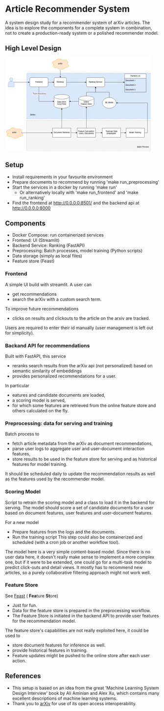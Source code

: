 # Article Recommender System

A system design study for a recommender system of arXiv articles. 
The idea is to explore the components for a complete system in combination, not to create a production-ready system
or a polished recommender model.


## High Level Design
![image info](high_level.png)

## Setup 
- Install requirements in your favourite environment
- Prepare documents to recommend by running 'make run_preprocessing'
- Start the services in a docker by running 'make run'
  - Or alternatively locally with 'make run_frontend' and 'make run_ranking'
- Find the frontend at http://0.0.0.0:8501/ and the backend api at  http://0.0.0.0:8000

## Components
- Docker Compose: run containerized services
- Frontend: UI (Streamlit)
- Backend Service: Ranking (FastAPI)
- Preprocessing: Batch processes, model training (Python scripts)
- Data storage (simply as local files)
- Feature store (Feast)

### Frontend

A simple UI build with streamlit. A user can  
- get recommendations 
- search the arXiv with a custom search term.

To improve future recommendations
- clicks on results and clickouts to the article on the arxiv are tracked.

Users are required to enter their id manually
(user management is left out for simplicity).

### Backand API for recommendations

Built with FastAPI, this service
- reranks search results from the arXiv api (not personalized) based on semantic similarity
of embeddings
- provides personalized recommendations for a user.

In particular
- eatures and candidate documents are loaded,
- a scoring model is served,
- for which some features are retrieved from the online feature store and others calculated on the fly.

### Preprocessing: data for serving and training
Batch process to

- fetch article metadata from the arXiv as document recommendations,
- parse user logs to aggregate user and user-document interaction features,
- store results to be used in the feature store for serving and as historical features for model training.

It should be scheduled daily to update the recommendation results as well as the features used by the 
recommender model.

### Scoring Model

Script to retrain the scoring model and a class to load it in the backend for serving.
The model should score a set of candidate documents for a user based on document features, user features
and user-document features.

For a new model
- Prepare features from the logs and the documents. 
- Run the training script
This step could also be containerized and scheduled (with a cron job or another workflow tool).

The model here is a very simple content-based model. Since there is no user data here, it doesn't 
really make sense to implement a more complex one, but if it were to be extended, one could go
for a multi-task model to predict click-outs and detail views. 
It mostly has to recommend new articles, so a purely collaborative filtering approach might not work well. 

### Feature Store

See [Feast](https://feast.dev/) ( **Fea**ture **St**ore)

- Just for fun.
- Data for the feature store is prepared in the preprocessing workflow.
- The Feature Store is initiated in the backend API to provide user features for the recommendation model.

The feature store's capabilities are not really exploited here, it could be used to  
- store document features for inference as well.
- provide historical features in training.
- Feature updates might be pushed to the online store after each user action.

## References
- This setup is based on an idea from the great 'Machine Learning System Design Interview' book by Ali Aminian and Alex Xu, 
which contains many excellent descriptions of machine learning systems.
-  Thank you to [arXiv](https://arxiv.org/) for use of its open access interoperability.
